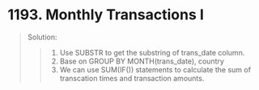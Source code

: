 # 1193. Monthly Transactions I
> Solution:
>> 1. Use SUBSTR to get the substring of trans_date column.  
>> 2. Base on GROUP BY MONTH(trans_date), country  
>> 3. We can use SUM(IF()) statements to calculate the sum of transcation times and transaction amounts.  